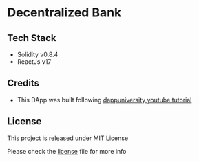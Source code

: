 # Decentralized Bank

## Tech Stack
- Solidity v0.8.4
- ReactJs v17

## Credits
- This DApp was built following [dappuniversity youtube tutorial](https://www.youtube.com/watch?v=xWFba_9QYmc)


## License
This project is released under MIT License

Please check the [license](https://github.com/sudo-dev-oss/dbank/blob/master/LICENSE.md) file for more info